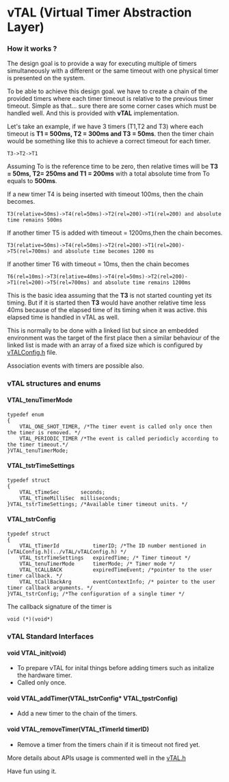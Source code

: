 # vTAL (Virtual Timer Abstraction Layer)

### How it works ?
The design goal is to provide a way for executing multiple of timers simultaneously with a different or the same timeout with one physical timer is presented on the system.

To be able to achieve this design goal. we have to create a chain of the provided timers where each timer timeout is relative to the previous timer timeout. Simple as that... sure there are some corner cases which must be handled well. And this is provided with **vTAL** implementation.

Let's take an example, if we have 3 timers (T1,T2 and T3) where each timeout is **T1 = 500ms, T2 = 300ms and T3 = 50ms**. then the timer chain
would be something like this to achieve a correct timeout for each timer. 
```
T3->T2->T1
```
Assuming To is the reference time to be zero, then relative times will be **T3 = 50ms, T2= 250ms and T1 = 200ms** with a total absolute time from To equals to **500ms**. 

If a new timer T4 is being inserted with timeout 100ms, then the chain becomes.
```
T3(relative=50ms)->T4(rel=50ms)->T2(rel=200)->T1(rel=200) and absolute time remains 500ms
```
If another timer T5 is added with timeout = 1200ms,then the chain becomes.
```
T3(relative=50ms)->T4(rel=50ms)->T2(rel=200)->T1(rel=200)->T5(rel=700ms) and absolute time becomes 1200 ms
```
If another timer T6 with timeout = 10ms, then the chain becomes
```
T6(rel=10ms)->T3(relative=40ms)->T4(rel=50ms)->T2(rel=200)->T1(rel=200)->T5(rel=700ms) and absolute time remains 1200ms
```

This is the basic idea assuming that the **T3** is not started counting yet its timing. But if it is started then **T3** would have another relative time less 40ms because of the elapsed time of its timing when it was active. this elapsed time is handled in vTAL as well.

This is normally to be done with a linked list but since an embedded environment was the target of the first place then a similar behaviour of the linked list is made with an array of a fixed size which is configured by [vTALConfig.h](../vTAL/vTALConfig.h) file.

Association events with timers are possible also.

### vTAL structures and enums

#### VTAL_tenuTimerMode
```
typedef enum
{
    VTAL_ONE_SHOT_TIMER, /*The timer event is called only once then the timer is removed. */
    VTAL_PERIODIC_TIMER /*The event is called periodicly according to the timer timeout.*/
}VTAL_tenuTimerMode;
```

#### VTAL_tstrTimeSettings
```
typedef struct
{
    VTAL_tTimeSec       seconds;
    VTAL_tTimeMilliSec  milliseconds;
}VTAL_tstrTimeSettings; /*Available timer timeout units. */
```

#### VTAL_tstrConfig
```
typedef struct
{
    VTAL_tTimerId           timerID; /*The ID number mentioned in [vTALConfig.h](../vTAL/vTALConfig.h) */
    VTAL_tstrTimeSettings   expiredTime; /* Timer timeout */
    VTAL_tenuTimerMode      timerMode; /* Timer mode */
    VTAL_tCALLBACK          expiredTimeEvent; /*pointer to the user timer callback. */ 
    VTAL_tCallBackArg       eventContextInfo; /* pointer to the user timer callback arguments. */
}VTAL_tstrConfig; /*The configuration of a single timer */
```

The callback signature of the timer is 
```
void (*)(void*)
```

### vTAL Standard Interfaces

#### void VTAL_init(void)

- To prepare vTAL for inital things before adding timers such as initalize the hardware timer.
- Called only once.

#### void VTAL_addTimer(VTAL_tstrConfig* VTAL_tpstrConfig)

- Add a new timer to the chain of the timers.

#### void VTAL_removeTimer(VTAL_tTimerId timerID)

- Remove a timer from the timers chain if it is timeout not fired yet.

More details about APIs usage is commented well in the [vTAL.h](../vTAL/vTAL.h)

Have fun using it.